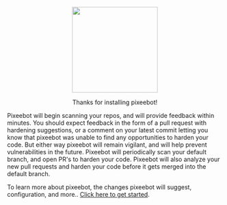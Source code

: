 

<p align="center">
  <img src="img/0-Icon-Trimmed.png" width="200px" />
</p>

<p align="center" style={{fontSize: '3em', fontWeight: 'bold'}} >Thanks for installing pixeebot!</p>

Pixeebot will begin scanning your repos, and will provide feedback within minutes. You should expect feedback in the form of a pull request with hardening suggestions, or a comment on your latest commit letting you know that pixeebot was unable to find any opportunities to harden your code. But either way pixeebot will remain vigilant, and will help prevent vulnerabilities in the future. Pixeebot will periodically scan your default branch, and open PR's to harden your code. Pixeebot will also analyze your new pull requests and harden your code before it gets merged into the default branch.

To learn more about pixeebot, the changes pixeebot will suggest, configuration, and more.. [Click here to get started](./getting-started).